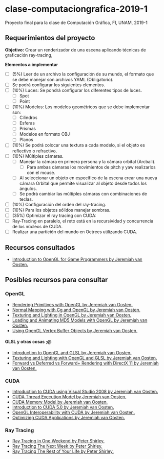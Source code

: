 # clase-computaciongrafica-2019-1
Proyecto final para la clase de Computación Gráfica, FI, UNAM, 2019-1

## Requerimientos del proyecto

**Objetivo:** Crear un renderizador de una escena aplicando técnicas de graficación ray-tracing,

**Elementos a implementar**

- [ ] (5%) Leer de un archivo la configuración de su mundo, el formato que se debe manejar son archivos YAML (Obligatorio).
- [ ] Se podrá configurar los siguientes elementos.
 - [ ] (10%) Luces: Se pondrá configurar los diferentes tipos de luces.
   - [ ] Spot
   - [ ] Point
 - [ ] (10%) Modelos: Los modelos geométricos que se debe implementar son:
   - [ ] Cilindros
   - [ ] Esferas
   - [ ] Prismas
   - [ ] Modelos en formato OBJ
   - [ ] Planos
 - [ ] (10%) Se podrá colocar una textura a cada modelo, si el objeto es reflectivo o refractivo.
 - [ ] (10%) Múltiples cámaras.
   - [ ] Manejar la cámara en primera persona y la cámara orbital (Arcball).
     - [ ] Para ambas cámaras los movimientos de pitch y yaw realizarlos con el mouse.
   - [ ] Al seleccionar un objeto en específico de la escena crear una nueva cámara Orbital que permite visualizar al objeto desde todos los ángulos.
   - [ ] Se podrá cambiar las múltiples cámaras con combinaciones de teclas.
- [ ] (10%) Configuración del orden del ray-tracing.
- [ ] (10%) Para los objetos sólidos manejar sombras.
- [ ] (35%) Optimizar el ray tracing con CUDA:
 - [ ] Ray-Tracing en paralelo, el reto está en la recursividad y concurrencia de los núcleos de CUDA.
 - [ ] Realizar una partición del mundo en Octrees utilizando CUDA.

## Recursos consultados
- [Introduction to OpenGL for Game Programmers by Jeremiah van Oosten.](https://www.3dgep.com/introduction-opengl/)

## Posibles recursos para consultar

### OpenGL

- [Rendering Primitives with OpenGL by Jeremiah van Oosten.](https://www.3dgep.com/rendering-primitives-with-opengl/)
- [Normal Mapping with Cg and OpenGL by Jeremiah van Oosten.](https://www.3dgep.com/normal-mapping-with-cg-and-opengl/)
- [Texturing and Lighting in OpenGL by Jeremiah van Oosten.](https://www.3dgep.com/texturing-and-lighting-in-opengl/)
- [Loading and Animating MD5 Models with OpenGL by Jeremiah van Oosten.](https://www.3dgep.com/loading-and-animating-md5-models-with-opengl/)
- [Using OpenGL Vertex Buffer Objects by Jeremiah van Oosten.](https://www.3dgep.com/using-opengl-vertex-buffer-objects/)

#### GLSL y otras cosas ;@

- [Introduction to OpenGL and GLSL by Jeremiah van Oosten.](https://www.3dgep.com/introduction-to-opengl-and-glsl/)
- [Texturing and Lighting with OpenGL and GLSL by Jeremiah van Oosten.](https://www.3dgep.com/texturing-and-lighting-with-opengl-and-glsl/)
- [Forward vs Deferred vs Forward+ Rendering with DirectX 11 by Jeremiah van Oosten.](https://www.3dgep.com/forward-plus/)

### CUDA

- [Introduction to CUDA using Visual Studio 2008 by Jeremiah van Oosten.](https://www.3dgep.com/introduction-to-cuda-using-visual-studio-2008/)
- [CUDA Thread Execution Model by Jeremiah van Oosten.](https://www.3dgep.com/cuda-thread-execution-model/)
- [CUDA Memory Model by Jeremiah van Oosten.](https://www.3dgep.com/cuda-memory-model/)
- [Introduction to CUDA 5.0 by Jeremiah van Oosten.](https://www.3dgep.com/introduction-to-cuda-5-0/)
- [OpenGL Interoperability with CUDA by Jeremiah van Oosten.](https://www.3dgep.com/opengl-interoperability-with-cuda/)
- [Optimizing CUDA Applications by Jeremiah van Oosten.](https://www.3dgep.com/optimizing-cuda-applications/)

### Ray Tracing
- [Ray Tracing in One Weekend by Peter Shirley.](https://github.com/petershirley/raytracinginoneweekend)
- [Ray Tracing The Next Week by Peter Shirley.](https://github.com/petershirley/raytracingthenextweek)
- [Ray Tracing The Rest of Your Life by Peter Shirley.](https://github.com/petershirley/raytracingtherestofyourlife)
